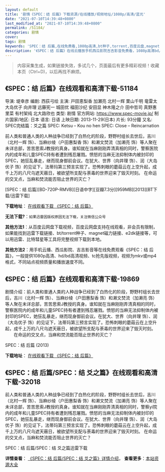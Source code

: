 ```yaml
---
layout: default
title: '剧情《SPEC：结 后篇》下载资源/在线播放/视频地址/1080p/高清/蓝光'
date: "2021-07-10T14:39:48+0800"
last_modified_at: "2021-07-10T14:39:48+0800"
permalink: /51184/
categories: 剧情
cover:
tags: 剧情
keywords: 'SPEC：结 后篇,在线免费看,1080p高清,bt种子,torrent,百度云盘,magnet,磁力链,迅雷下载资源'
description: '《SPEC：结 后篇》在线云播放手机西瓜影院吉吉影音免费看，1080p高清bd/hd未删减完整版和tc抢先枪版，mkv/mp4格式，附带bt/torrent种子、magnet/磁力链、百度云盘、网盘资源迅雷下载链接'
---
```


>内容采集生成，如果链接失效，多试几个，页面最后有更多精彩视频！收藏本页（Ctrl+D)，以后再找不麻烦。


## 《SPEC：结 后篇》在线观看和高清下载-51184

导演: 堤幸彦 编剧: 西荻弓绘 主演: 戸田恵梨香 加瀬亮 北村一辉 栗山千明 竜雷太 大岛优子 向井理 远藤宪一 城田优 福田沙纪 安田显 神木隆之介 田中哲司 真野惠里菜 有村架纯 北大路欣也 类型: 剧情 官方网站: https://www.spec-movie.jp/ 制片国家/地区: 日本 语言: 日语 上映日期: 2013-11-29(日本) 片长: 93分鐘 又名: SPEC完结篇：爻之篇 SPEC: Ketsu – Kou no hen SPEC: Close – Reincarnation

前人类和普通人类的人种战争已经到了白热化的阶段，野野村组长去世后，吉川（北村一辉 饰）、当麻纱绫（户田惠梨香 饰）和濑文焚流（加濑亮 饰）等人聚在未详总部，苦苦思索J教授的真身。谁知就在当麻刚刚弄清真相的同时，警察医院内的成年和儿童SPEC持有者遭到残忍屠戮。愤怒的当麻无法抑制体内被封印的SPEC，她狂乱暴走，继而现身御前会议。在犹大、世界（向井理 饰）、润（大岛优子 饰）的见证下，法蒂玛第三预言实现了。恐怖刺眼的蘑菇云在上空升起，成千上万的八尺乌遮天蔽日，被欲望所支配与荼毒的世界迎来了毁灭时刻。 在命运的交叉点，当麻和焚流能否阻止世界的灭亡？


[SPEC：结 后篇][BD-720P-RMVB][日语中字][豆瓣7.3分][959MB][2013][BT下载/迅雷下载]

**下载地址**： [在线观看下载 《SPEC：结 后篇》](https://www.btdx8.com/torrent/spec_j_2013.html) 


**无法下载?**：`如果迅雷因版权原因无法下载，关注微信公众号 `

**其他方法1**：从百度云网盘下载视频，百度云网盘支持在线观看，非会员有限制，如果能找到迅雷下载链接、bt/torrent种子、magnet磁力链接、e2dk链接等，可以用迅雷、比特彗星等工具将完整视频下载到本地。

**其他方法2**：用手机云播、西瓜影院、吉吉影音等在线免费观看《SPEC：结 后篇》，一般提供1080p高清、hd/bd高清视频、tc抢先版视频，视频为mkv或mp4格式，不同站点视频质量和播放速度不同。


## 《SPEC：结 后篇》在线观看和高清下载-19869

剧情介绍：前人类和普通人类的人种战争已经到了白热化的阶段，野野村组长去世后，吉川（北村一辉 饰）、当麻纱绫（户田惠梨香 饰）和濑文焚流（加濑亮 饰）等人聚在未详总部，苦苦思索J教授的真身。谁知就在当麻刚刚弄清真相的同时，警察医院内的成年和儿童SPEC持有者遭到残忍屠戮。愤怒的当麻无法抑制体内被封印的SPEC，她狂乱暴走，继而现身御前会议。在犹大、世界（向井理 饰）、润（大岛优子 饰）的见证下，法蒂玛第三预言实现了。恐怖刺眼的蘑菇云在上空升起，成千上万的八尺乌遮天蔽日，被欲望所支配与荼毒的世界迎来了毁灭时刻。  　　在命运的交叉点，当麻和焚流能否阻止世界的灭亡？


SPEC：结 后篇 (2013)

**下载地址**： [在线观看下载 《SPEC：结 后篇》](https://www.btbtdy.me/btdy/dy2113.html) 


## 《SPEC：结 后篇/SPEC：结 爻之篇》在线观看和高清下载-32018

前人类和普通人类的人种战争已经到了白热化的阶段，野野村组长去世后，吉川（北村一辉 饰）、当麻纱绫（户田惠梨香 饰）和濑文焚流（加濑亮 饰）等人聚在未详总部，苦苦思索J教授的真身。谁知就在当麻刚刚弄清真相的同时，警察yi院内的成年和儿童SPEC持有者遭到残忍屠戮。愤怒的当麻无法抑制体内被封印的SPEC，她狂乱暴走，继而现身御前会议。在犹大、世界（向井理 饰）、润（大岛优子 饰）的见证下，法蒂玛第三预言实现了。恐怖刺眼的蘑菇云在上空升起，成千上万的八尺乌遮天蔽日，被欲望所支配与荼毒的世界迎来了毁灭时刻。 在命运的交叉点，当麻和焚流能否阻止世界的灭亡？<!---剧情end--->


SPEC：结 后篇/SPEC：结 爻之篇迅雷下载

**详情查看**： [《SPEC：结 后篇/SPEC：结 爻之篇》详情介绍](/movie/32018/)， **查看更多**：[本站资源大全](/movie/t/all/)

